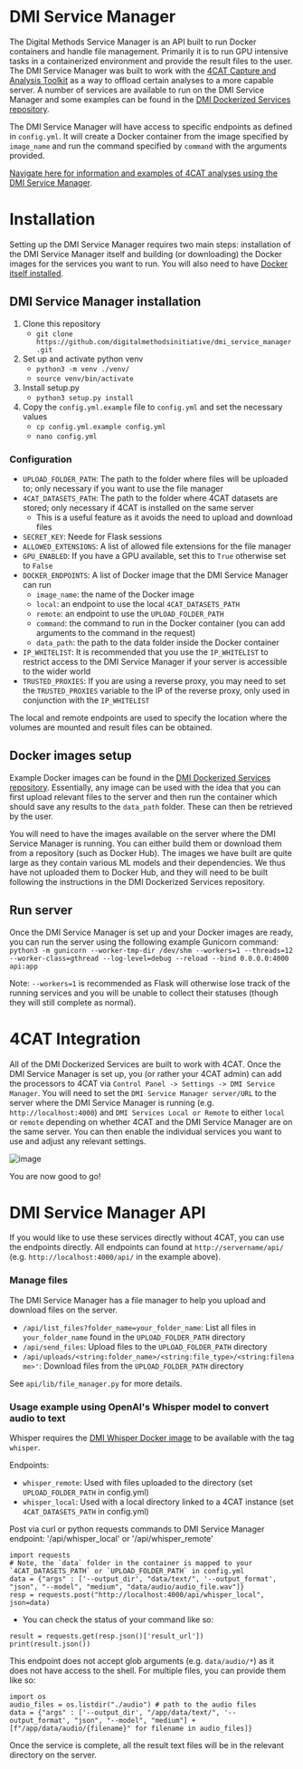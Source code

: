 # DMI Service Manager
The Digital Methods Service Manager is an API built to run Docker containers and handle file management. Primarily
it is to run GPU intensive tasks in a containerized environment and provide the result files to the user. The DMI Service
Manager was built to work with the [4CAT Capture and Analysis Toolkit](https://github.com/digitalmethodsinitiative/4cat?tab=readme-ov-file#-4cat-capture-and-analysis-toolkit)
as a way to offload certain analyses to a more capable server. A number of services are available to run on the DMI 
Service Manager and some examples can be found in the [DMI Dockerized Services repository](https://github.com/digitalmethodsinitiative/dmi_dockerized_services/tree/main?tab=readme-ov-file#dmi-dockerized-services).

The DMI Service Manager will have access to specific endpoints as defined in `config.yml`. It will create a Docker 
container from the image specified by `image_name` and run the command specified by `command` with the arguments 
provided.

[Navigate here for information and examples of 4CAT analyses using the DMI Service Manager](https://docs.google.com/document/d/1hrzxsQVE0bDeVgKZFBJ3UIrkmAEcKdNTm2mT8fiwsuM/edit).

# Installation
Setting up the DMI Service Manager requires two main steps: installation of the DMI Service Manager itself and building
(or downloading) the Docker images for the services you want to run. You will also need to have [Docker itself installed](https://docs.docker.com/engine/install/).

## DMI Service Manager installation

1. Clone this repository
    - `git clone https://github.com/digitalmethodsinitiative/dmi_service_manager.git`
2. Set up and activate python venv
    - `python3 -m venv ./venv/`
    - `source venv/bin/activate`
3. Install setup.py
    - `python3 setup.py install`
4. Copy the `config.yml.example` file to `config.yml` and set the necessary values
    - `cp config.yml.example config.yml`
    - `nano config.yml`
### Configuration
- `UPLOAD_FOLDER_PATH`: The path to the folder where files will be uploaded to; only necessary if you want to use the file manager
- `4CAT_DATASETS_PATH`: The path to the folder where 4CAT datasets are stored; only necessary if 4CAT is installed on the same server
  - This is a useful feature as it avoids the need to upload and download files
- `SECRET_KEY`: Neede for Flask sessions
- `ALLOWED_EXTENSIONS`: A list of allowed file extensions for the file manager
- `GPU_ENABLED`: If you have a GPU available, set this to `True` otherwise set to `False`
- `DOCKER_ENDPOINTS`: A list of Docker image that the DMI Service Manager can run
  -  `image_name`: the name of the Docker image
  -  `local`: an endpoint to use the local `4CAT_DATASETS_PATH`
  -  `remote`: an endpoint to use the `UPLOAD_FOLDER_PATH`
  -  `command`: the command to run in the Docker container (you can add arguments to the command in the request)
  -  `data_path`: the path to the data folder inside the Docker container
- `IP_WHITELIST`: It is recommended that you use the `IP_WHITELIST` to restrict access to the DMI Service Manager if your server is accessible to the wider world
- `TRUSTED_PROXIES`: If you are using a reverse proxy, you may need to set the `TRUSTED_PROXIES` variable to the IP of the reverse proxy, only used in conjunction with the `IP_WHITELIST`

The local and remote endpoints are used to specify the location where the volumes are mounted and result files can be
obtained.

## Docker images setup
Example Docker images can be found in the [DMI Dockerized Services repository](https//github.com/digitalmethodsinitiative/dmi_dockerized_services/tree/main?tab=readme-ov-file#dmi-dockerized-services).
Essentially, any image can be used with the idea that you can first upload relevant files to the server and then run the
container which should save any results to the `data_path` folder. These can then be retrieved by the user.

You will need to have the images available on the server where the DMI Service Manager is running. You can either build 
them or download them from a repository (such as Docker Hub). The images we have built are quite large as they contain 
various ML models and their dependencies. We thus have not uploaded them to Docker Hub, and they will need to be built 
following the instructions in the DMI Dockerized Services repository.


## Run server
Once the DMI Service Manager is set up and your Docker images are ready, you can run the server using the following 
example Gunicorn command:
`python3 -m gunicorn --worker-tmp-dir /dev/shm --workers=1 --threads=12 --worker-class=gthread --log-level=debug --reload --bind 0.0.0.0:4000 api:app`

Note: `--workers=1` is recommended as Flask will otherwise lose track of the running services and you will be unable 
to collect their statuses (though they will still complete as normal). 

# 4CAT Integration
All of the DMI Dockerized Services are built to work with 4CAT. Once the DMI Service Manager is set up, you (or rather
your 4CAT admin) can add the processors to 4CAT via `Control Panel -> Settings -> DMI Service Manager`. You will need to
set the `DMI Service Manager server/URL` to the server where the DMI Service Manager is running 
(e.g. `http://localhost:4000`) and `DMI Services Local or Remote` to either `local` or `remote` depending on whether 
4CAT and the DMI Service Manager are on the same server. You can then enable the individual services you want to use and
adjust any relevant settings.

![image](https://github.com/digitalmethodsinitiative/dmi_service_manager/assets/32108944/856e75c2-af59-4d39-b099-3b54bf2b4608)

You are now good to go!

# DMI Service Manager API
If you would like to use these services directly without 4CAT, you can use the endpoints directly. All endpoints can 
found at `http://servername/api/` (e.g. `http://localhost:4000/api/` in the example above).

### Manage files
The DMI Service Manager has a file manager to help you upload and download files on the server.
- `/api/list_files?folder_name=your_folder_name`: List all files in `your_folder_name` found in the `UPLOAD_FOLDER_PATH` directory
- `/api/send_files`: Upload files to the `UPLOAD_FOLDER_PATH` directory
- `/api/uploads/<string:folder_name>/<string:file_type>/<string:filename>'`: Download files from the `UPLOAD_FOLDER_PATH` directory

See `api/lib/file_manager.py` for more details.

### Usage example using OpenAI's Whisper model to convert audio to text
Whisper requires the [DMI Whisper Docker image](https://github.com/digitalmethodsinitiative/dmi_dockerized_services/tree/main/openai_whisper) to be available with the tag `whisper`.

Endpoints:
- `whisper_remote`: Used with files uploaded to the directory (set `UPLOAD_FOLDER_PATH` in config.yml)
- `whisper_local`: Used with a local directory linked to a 4CAT instance (set `4CAT_DATASETS_PATH` in config.yml)

Post via curl or python requests commands to DMI Service Manager endpoint: '/api/whisper_local' or '/api/whisper_remote'
```
import requests
# Note, the `data` folder in the container is mapped to your `4CAT_DATASETS_PATH` or `UPLOAD_FOLDER_PATH` in config.yml
data = {"args" : ['--output_dir', "data/text/", '--output_format', "json", "--model", "medium", "data/audio/audio_file.wav"]}
resp = requests.post("http://localhost:4000/api/whisper_local", json=data)
```
  - You can check the status of your command like so:
```
result = requests.get(resp.json()['result_url'])
print(result.json())
```

This endpoint does not accept glob arguments (e.g. `data/audio/*`) as it does not have access to the shell. For multiple
files, you can provide them like so:
```
import os
audio_files = os.listdir("./audio") # path to the audio files
data = {"args" : ['--output_dir', "/app/data/text/", '--output_format', "json", "--model", "medium"] +[f"/app/data/audio/{filename}" for filename in audio_files]}
```

Once the service is complete, all the result text files will be in the relevant directory on the server.
